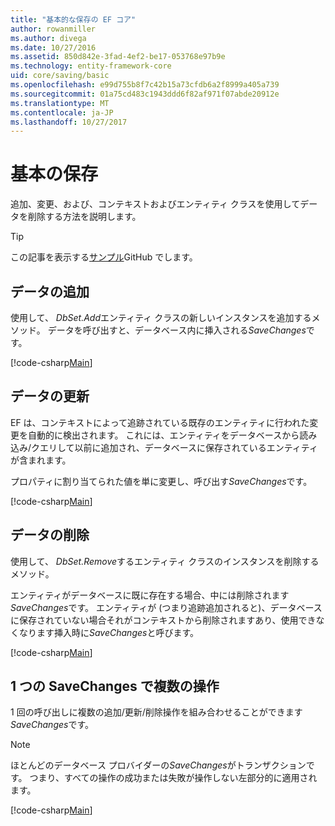 ```yaml
---
title: "基本的な保存の EF コア"
author: rowanmiller
ms.author: divega
ms.date: 10/27/2016
ms.assetid: 850d842e-3fad-4ef2-be17-053768e97b9e
ms.technology: entity-framework-core
uid: core/saving/basic
ms.openlocfilehash: e99d755b8f7c42b15a73cfdb6a2f8999a405a739
ms.sourcegitcommit: 01a75cd483c1943ddd6f82af971f07abde20912e
ms.translationtype: MT
ms.contentlocale: ja-JP
ms.lasthandoff: 10/27/2017
---
```

# <a name="basic-save"></a>基本の保存

追加、変更、および、コンテキストおよびエンティティ クラスを使用してデータを削除する方法を説明します。

> [!TIP]  
> この記事を表示する[サンプル](https://github.com/aspnet/EntityFramework.Docs/tree/master/samples/core/Saving/Saving/Basics/)GitHub でします。

## <a name="adding-data"></a>データの追加

使用して、 *DbSet.Add*エンティティ クラスの新しいインスタンスを追加するメソッド。 データを呼び出すと、データベース内に挿入される*SaveChanges*です。

[!code-csharp[Main](../../../samples/core/Saving/Saving/Basics/Sample.cs#Add)]

## <a name="updating-data"></a>データの更新

EF は、コンテキストによって追跡されている既存のエンティティに行われた変更を自動的に検出されます。 これには、エンティティをデータベースから読み込み/クエリして以前に追加され、データベースに保存されているエンティティが含まれます。

プロパティに割り当てられた値を単に変更し、呼び出す*SaveChanges*です。

[!code-csharp[Main](../../../samples/core/Saving/Saving/Basics/Sample.cs#Update)]

## <a name="deleting-data"></a>データの削除

使用して、 *DbSet.Remove*するエンティティ クラスのインスタンスを削除するメソッド。

エンティティがデータベースに既に存在する場合、中には削除されます*SaveChanges*です。 エンティティが (つまり追跡追加されると)、データベースに保存されていない場合それがコンテキストから削除されますあり、使用できなくなります挿入時に*SaveChanges*と呼びます。

[!code-csharp[Main](../../../samples/core/Saving/Saving/Basics/Sample.cs#Remove)]

## <a name="multiple-operations-in-a-single-savechanges"></a>1 つの SaveChanges で複数の操作

1 回の呼び出しに複数の追加/更新/削除操作を組み合わせることができます*SaveChanges*です。

> [!NOTE]  
> ほとんどのデータベース プロバイダーの*SaveChanges*がトランザクションです。 つまり、すべての操作の成功または失敗が操作しない左部分的に適用されます。

[!code-csharp[Main](../../../samples/core/Saving/Saving/Basics/Sample.cs#MultipleOperations)]
